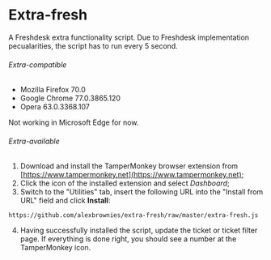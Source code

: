 # Extra-fresh
A Freshdesk extra functionality script. Due to Freshdesk implementation pecualarities, the script has to run every 5 second.

###### Extra-compatible
* Mozilla Firefox 70.0
* Google Chrome 77.0.3865.120
* Opera 63.0.3368.107

Not working in Microsoft Edge for now.

###### Extra-available
1. Download and install the TamperMonkey browser extension from [https://www.tampermonkey.net](https://www.tampermonkey.net);
2. Click the icon of the installed extension and select *Dashboard*;
3. Switch to the "Utilities" tab, insert the following URL into the "Install from URL" field and click **Install**:
```
https://github.com/alexbrownies/extra-fresh/raw/master/extra-fresh.js
```
4. Having successfully installed the script, update the ticket or ticket filter page. If everything is done right, you should see a number at the TamperMonkey icon.